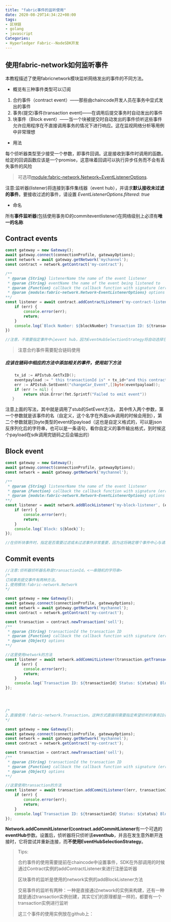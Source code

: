 ```yaml
---
title: "fabric事件的监听使用"
date: 2020-08-29T14:34:22+08:00
tags:
- 区块链
- golang
- javascript
Categories:
- Hyperledger Fabric--NodeSDK开发
---
```


## **使用fabric-network如何监听事件**

本教程描述了使用fabricnetwork模块监听网络发出的事件的不同方法。

- 概览有三种事件类型可以订阅


1. 合约事件（contract event）——那些由chaincode开发人员在事务中显式发出的事件
2. 事务(提交)事件(transaction event)——在调用后提交事务时自动发出的事件
3. 块事件（Block event）——当一个块被提交时自动发出的事件侦听这些事件允许应用程序在不直接调用事务的情况下进行响应。这在监视网络分析等用例中非常理想

- 用法


每个侦听器类型至少接受一个参数，即事件回调。这是接收到事件时调用的函数。 给定的回调函数应该是一个promise，这意味着回调可以执行异步任务而不会有丢失事件的风险

> 可选项[module:fabric-network.Network~EventListenerOptions](https://hyperledger.github.io/fabric-sdk-node/release-1.4/module-fabric-network.Network.html#~EventListenerOptions).

注意:监听器(listener)将连接到事件集线器（event hub），并请求**默认接收未过滤的事件**。要接收过滤的事件，请设置 *EventListenerOptions.filtered: true*

- 命名


所有**事件监听器**(包括使用事务ID的commiteventlistener)在网络级别上必须有**唯一的名称**

## Contract events

```javascript
const gateway = new Gateway();
await gateway.connect(connectionProfile, gatewayOptions);
const network = await gateway.getNetwork('mychannel');
const contract = network.getContract('my-contract');

/**
 * @param {String} listenerName the name of the event listener
 * @param {String} eventName the name of the event being listened to
 * @param {Function} callback the callback function with signature (error, event, blockNumber, transactionId, status)
 * @param {module:fabric-network.Network~EventListenerOptions} options
**/
const listener = await contract.addContractListener('my-contract-listener', 'sale', (err, event, blockNumber, transactionId, status) => {
    if (err) {
        console.error(err);
        return;
    }
    console.log(`Block Number: ${blockNumber} Transaction ID: ${transactionId} Status: ${status}`);
})

//注意，不需要指定事件中心event hub，因为EventHubSelectionStrategy将自动选择它。
```

> 注意合约事件需要配合链码使用

##### 应该在链码中相应的方法中添加相关的事件，使用如下方法

```go
	tx_id := APIstub.GetTxID();
	eventpayload := " this transactionId is" + tx_id+"and this contract has been operated" ;
	err := APIstub.SetEvent("changeCar_Event",[]byte(eventpayload));
	if (err != nil) {
		return shim.Error(fmt.Sprintf("Failed to emit event"))
   }
```

注意上面的写法，其中就是调用了stub的SetEvent方法， 其中传入两个参数，第一个参数就是该事件的名（自定义，这个名字在外面sdk调用的时候会用到），第二个参数就是[]byte类型的event的payload（这也是自定义格式的，可以是json反序列化后的字符串，也可以是一条语句，看你自定义的事件输出格式，到时候这个payload在sdk调用完链码之后会输出的）



## Block event

```javascript
const gateway = new Gateway();
await gateway.connect(connectionProfile, gatewayOptions);
const network = await gateway.getNetwork('mychannel');

/**
 * @param {String} listenerName the name of the event listener
 * @param {Function} callback the callback function with signature (error, blockNumber, transactionId, status)
 * @param {module:fabric-network.Network~EventListenerOptions} options
**/
const listener = await network.addBlockListener('my-block-listener', (error, block) => {
    if (err) {
        console.error(err);
        return;
    }
    console.log(`Block: ${block}`);
});

//在侦听块事件时，指定是否需要过滤或未过滤事件非常重要，因为这将确定哪个事件中心与请求兼容。
```



## Commit events

```javascript
//注意:侦听器侦听器名称是transactionId。<一串随机的字符串>
/*
订阅事务提交事件有两种方法。
1.使用模块:fabric-network.Network  
*/

const gateway = new Gateway();
await gateway.connect(connectionProfile, gatewayOptions);
const network = await gateway.getNetwork('mychannel');
const contract = network.getContract('my-contract');

const transaction = contract.newTransaction('sell');
/**
 * @param {String} transactionId the transaction ID
 * @param {Function} callback the callback function with signature (error, transactionId, status, blockNumber)
 * @param {Object} options
**/

//这里使用network的方法
const listener = await network.addCommitListener(transaction.getTransactionID().getTransactionID(), (err, transactionId, status, blockNumber) => {
    if (err) {
        console.error(err);
        return;
    }
    console.log(`Transaction ID: ${transactionId} Status: ${status} Block number: ${blockNumber}`);
});




/*
2.直接使用：fabric-network.Transaction。这种方式直接将需要指定希望侦听的事务ID抽象出来。
*/

const gateway = new Gateway();
await gateway.connect(connectionProfile, gatewayOptions);
const network = await gateway.getNetwork('mychannel');
const contract = network.getContract('my-contract');

const transaction = contract.newTransaction('sell');
/**
 * @param {String} transactionId the transaction ID
 * @param {Function} callback the callback function with signature (error, transactionId, status, blockNumber)
 * @param {Object} options
**/

//这里使用transaction的方法
const listener = await transaction.addCommitListener((err, transactionId, status, blockNumber) => {
    if (err) {
        console.error(err);
        return;
    }
    console.log(`Transaction ID: ${transactionId} Status: ${status} Block number: ${blockNumber}`);
});

```

**Network.addCommitListener**和**contract.addCommitListener**有一个可选的**eventHub**参数。设置后，侦听器将只侦听该**eventhub**，并且在发生意外断开连接时，它将尝试并重新连接，而**不使用EventHubSelectionStrategy**。



> Tips:
>
> 合约事件的使用需要提前在chaincode中设置事件，SDK在外部调用的时候通过Contract实例的addContractListener来进行注册监听器
>
> 区块事件的监听是使用的network实例的addBlockListener方法
>
> 交易事件的监听有两种：一种是直接通过network的实例来构建，还有一种就是通过transaction实例创建，其实它们的原理都是一样的，都要有一个transaction实例进行监听
>
> 这三个事件的使用实例放在github上：
>
> 